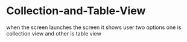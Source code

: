 # Collection-and-Table-View
when the screen launches the screen it shows user two options one is collection view and other is table view 
